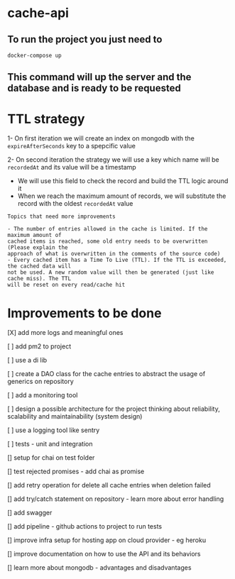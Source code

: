 # cache-api

## To run the project you just need to

```
docker-compose up
```

## This command will up the server and the database and is ready to be requested


# TTL strategy

1- On first iteration we will create an index on mongodb with the `expireAfterSeconds` key to a spepcific value

2- On second iteration the strategy we will use a key which name will be `recordedAt` and its value will be a timestamp
  - We will use this field to check the record and build the TTL logic around it
  - When we reach the maximum amount of records, we will substitute the record with the oldest `recordedAt` value

```
Topics that need more improvements

- The number of entries allowed in the cache is limited. If the maximum amount of
cached items is reached, some old entry needs to be overwritten (Please explain the
approach of what is overwritten in the comments of the source code)
- Every cached item has a Time To Live (TTL). If the TTL is exceeded, the cached data will
not be used. A new random value will then be generated (just like cache miss). The TTL
will be reset on every read/cache hit
```

# Improvements to be done

[X] add more logs and meaningful ones

[ ] add pm2 to project

[ ] use a di lib

[ ] create a DAO class for the cache entries to abstract the usage of generics on repository

[ ] add a monitoring tool

[ ] design a possible architecture for the project thinking about reliability, scalability and maintainability (system design)

[ ] use a logging tool like sentry

[ ] tests - unit and integration

[] setup for chai on test folder

[] test rejected promises - add chai as promise

[] add retry operation for delete all cache entries when deletion failed

[] add  try/catch statement on repository - learn more about error handling

[] add swagger

[] add pipeline - github actions to project to run tests

[] improve infra setup for hosting app on cloud provider - eg heroku

[] improve documentation on how to use the API and its behaviors

[] learn more about mongodb - advantages and disadvantages